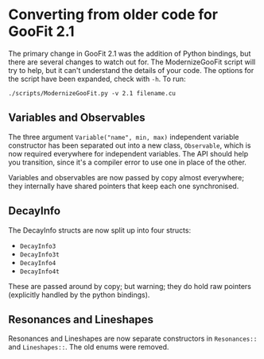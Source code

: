 # Converting from older code for GooFit 2.1

The primary change in GooFit 2.1 was the addition of Python bindings, but there are several changes to watch out for. The ModernizeGooFit script will try to help, but it can't understand the details of your code. The options for the script have been expanded, check with `-h`. To run:

```
./scripts/ModernizeGooFit.py -v 2.1 filename.cu
```


## Variables and Observables

The three argument `Variable("name", min, max)` independent variable constructor has been separated out into a new class, `Observable`, which is now required everywhere for independent variables. The API should help you transition, since it's a compiler error to use one in place of the other.

Variables and observables are now passed by copy almost everywhere; they internally have shared pointers that keep each one synchronised.

## DecayInfo

The DecayInfo structs are now split up into four structs:

* `DecayInfo3`
* `DecayInfo3t`
* `DecayInfo4`
* `DecayInfo4t`

These are passed around by copy; but warning; they do hold raw pointers (explicitly handled by the python bindings).

## Resonances and Lineshapes

Resonances and Lineshapes are now separate constructors in `Resonances::` and `Lineshapes::`. The old enums were removed.
